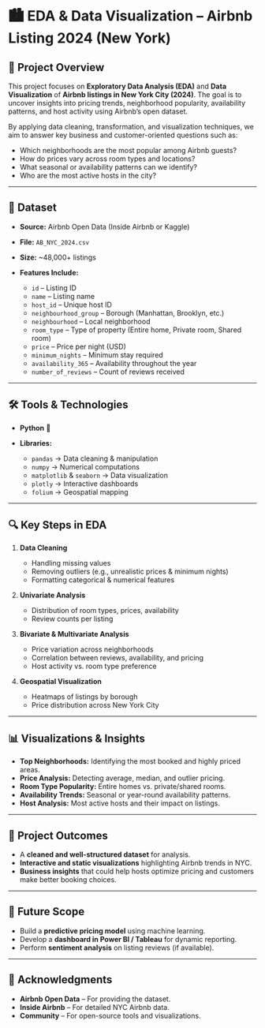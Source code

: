 # 🏙️ EDA & Data Visualization – Airbnb Listing 2024 (New York)

## 📌 Project Overview

This project focuses on **Exploratory Data Analysis (EDA)** and **Data Visualization** of **Airbnb listings in New York City (2024)**. The goal is to uncover insights into pricing trends, neighborhood popularity, availability patterns, and host activity using Airbnb’s open dataset.

By applying data cleaning, transformation, and visualization techniques, we aim to answer key business and customer-oriented questions such as:

* Which neighborhoods are the most popular among Airbnb guests?
* How do prices vary across room types and locations?
* What seasonal or availability patterns can we identify?
* Who are the most active hosts in the city?

---

## 📂 Dataset

* **Source:** Airbnb Open Data (Inside Airbnb or Kaggle)
* **File:** `AB_NYC_2024.csv`
* **Size:** \~48,000+ listings
* **Features Include:**

  * `id` – Listing ID
  * `name` – Listing name
  * `host_id` – Unique host ID
  * `neighbourhood_group` – Borough (Manhattan, Brooklyn, etc.)
  * `neighbourhood` – Local neighborhood
  * `room_type` – Type of property (Entire home, Private room, Shared room)
  * `price` – Price per night (USD)
  * `minimum_nights` – Minimum stay required
  * `availability_365` – Availability throughout the year
  * `number_of_reviews` – Count of reviews received

---

## 🛠️ Tools & Technologies

* **Python** 🐍
* **Libraries:**

  * `pandas` → Data cleaning & manipulation
  * `numpy` → Numerical computations
  * `matplotlib` & `seaborn` → Data visualization
  * `plotly` → Interactive dashboards
  * `folium` → Geospatial mapping

---

## 🔍 Key Steps in EDA

1. **Data Cleaning**

   * Handling missing values
   * Removing outliers (e.g., unrealistic prices & minimum nights)
   * Formatting categorical & numerical features

2. **Univariate Analysis**

   * Distribution of room types, prices, availability
   * Review counts per listing

3. **Bivariate & Multivariate Analysis**

   * Price variation across neighborhoods
   * Correlation between reviews, availability, and pricing
   * Host activity vs. room type preference

4. **Geospatial Visualization**

   * Heatmaps of listings by borough
   * Price distribution across New York City

---

## 📊 Visualizations & Insights

* **Top Neighborhoods:** Identifying the most booked and highly priced areas.
* **Price Analysis:** Detecting average, median, and outlier pricing.
* **Room Type Popularity:** Entire homes vs. private/shared rooms.
* **Availability Trends:** Seasonal or year-round availability patterns.
* **Host Analysis:** Most active hosts and their impact on listings.

---

## 🚀 Project Outcomes

* A **cleaned and well-structured dataset** for analysis.
* **Interactive and static visualizations** highlighting Airbnb trends in NYC.
* **Business insights** that could help hosts optimize pricing and customers make better booking choices.

---

## 📌 Future Scope

* Build a **predictive pricing model** using machine learning.
* Develop a **dashboard in Power BI / Tableau** for dynamic reporting.
* Perform **sentiment analysis** on listing reviews (if available).

---

## 🙌 Acknowledgments

* **Airbnb Open Data** – For providing the dataset.
* **Inside Airbnb** – For detailed NYC Airbnb data.
* **Community** – For open-source tools and visualizations.
